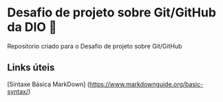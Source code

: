 # Desafio de projeto sobre Git/GitHub da DIO 🖖
Repositorio criado para o Desafio de projeto sobre Git/GitHub

## Links úteis
[Sintaxe Básica MarkDown] (https://www.markdownguide.org/basic-syntax/)
